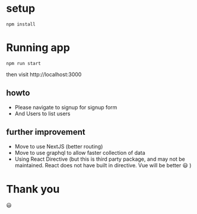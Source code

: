 
# setup

```
npm install
```

# Running app

```
npm run start
```

then visit http://localhost:3000

## howto

* Please navigate to signup for signup form
* And Users to list users

## further improvement

* Move to use NextJS (better routing)
* Move to use graphql to allow faster collection of data
* Using React Directive (but this is third party package, and may not be maintained. React does not have built in directive. Vue will be better :smiley: )

# Thank you

:smiley:
